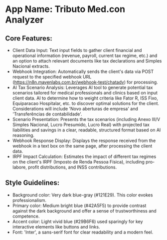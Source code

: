 # **App Name**: Tributo Med.con Analyzer

## Core Features:

- Client Data Input: Text input fields to gather client financial and operational information (revenue, payroll, current tax regime, etc.) and an option to attach relevant documents like tax declarations and Simples Nacional extracts.
- Webhook Integration: Automatically sends the client's data via POST request to the specified webhook URL (https://n8n.mavenlabs.com.br/webhook-test/chatadv) for processing.
- AI Tax Scenario Analysis: Leverages AI tool to generate potential tax scenarios tailored for medical professionals and clinics based on input client data. AI to determine how to weight criteria like Fator R, ISS Fixo, Equiparacao Hospitalar, etc. to discover optimal solutions for the client. Considerations will include 'Novo aberturas de empresa' and 'Transferências de contabilidade'.
- Scenario Presentation: Presents the tax scenarios (including Anexo III/V Simples Nacional, Lucro Presumido, Lucro Real) with projected tax liabilities and savings in a clear, readable, structured format based on AI reasoning.
- Webhook Response Display: Displays the response received from the webhook in a text box on the same page, after processing the client data.
- IRPF Impact Calculation: Estimates the impact of different tax regimes on the client's IRPF (Imposto de Renda Pessoa Física), including pro-labore, profit distributions, and INSS contributions.

## Style Guidelines:

- Background color: Very dark blue-gray (#121E29). This color evokes professionalism.
- Primary color: Medium bright blue (#42A5F5) to provide contrast against the dark background and offer a sense of trustworthiness and competence.
- Accent color: Light vivid blue (#29B6F6) used sparingly for key interactive elements like buttons and links.
- Font: 'Inter', a sans-serif font for clear readability and a modern feel.